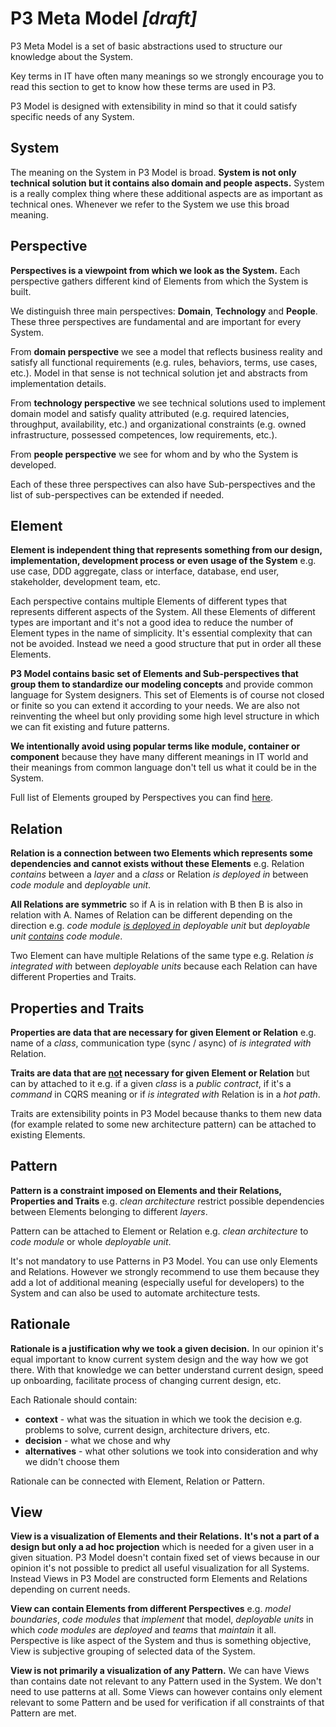 # P3 Meta Model *[draft]*

P3 Meta Model is a set of basic abstractions used to structure our knowledge about the System.

Key terms in IT have often many meanings so we strongly encourage you to read this section to get to know how these terms are used in P3.

P3 Model is designed with extensibility in mind so that it could satisfy specific needs of any System.

## System

The meaning on the System in P3 Model is broad. **System is not only technical solution but it contains also domain and people aspects.** System is a really complex thing where these additional aspects are as important as technical ones. Whenever we refer to the System we use this broad meaning.

## Perspective

**Perspectives is a viewpoint from which we look as the System.** Each perspective gathers different kind of Elements from which the System is built.

We distinguish three main perspectives: **Domain**, **Technology** and **People**. These three perspectives are fundamental and are important for every System.

From **domain perspective** we see a model that reflects business reality and satisfy all functional requirements (e.g. rules, behaviors, terms, use cases, etc.). Model in that sense is not technical solution jet and abstracts from implementation details.

From **technology perspective** we see technical solutions used to implement domain model and satisfy quality attributed (e.g. required latencies, throughput, availability, etc.) and organizational constraints (e.g. owned infrastructure, possessed competences, low requirements, etc.).

From **people perspective** we see for whom and by who the System is developed.

Each of these three perspectives can also have Sub-perspectives and the list of sub-perspectives can be extended if needed.

## Element

**Element is independent thing that represents something from our design, implementation, development process or even usage of the System** e.g. use case, DDD aggregate, class or interface, database, end user, stakeholder, development team, etc.

Each perspective contains multiple Elements of different types that represents different aspects of the System. All these Elements of different types are important and it's not a good idea to reduce the number of Element types in the name of simplicity. It's essential complexity that can not be avoided. Instead we need a good structure that put in order all these Elements.

**P3 Model contains basic set of Elements and Sub-perspectives that group them to standardize our modeling concepts** and provide common language for System designers. This set of Elements is of course not closed or finite so you can extend it according to your needs. We are also not reinventing the wheel but only providing some high level structure in which we can fit existing and future patterns.

**We intentionally avoid using popular terms like module, container or component** because they have many different meanings in IT world and their meanings from common language don't tell us what it could be in the System.

Full list of Elements grouped by Perspectives you can find [here](Elements/Elements.md).

## Relation

**Relation is a connection between two Elements which represents some dependencies and cannot exists without these Elements** e.g. Relation *contains* between a *layer* and a *class* or Relation *is deployed in* between *code module* and *deployable unit*.

**All Relations are symmetric** so if A is in relation with B then B is also in relation with A. Names of Relation can be different depending on the direction e.g. *code module* *<u>is deployed in</u>* *deployable unit* but *deployable unit* *<u>contains</u>* *code module*.

Two Element can have multiple Relations of the same type e.g. Relation *is integrated with* between *deployable units* because each Relation can have different Properties and Traits.

## Properties and Traits

**Properties are data that are necessary for given Element or Relation** e.g. name of a *class*, communication type (sync / async) of *is integrated with* Relation.

**Traits are data that are <u>not</u> necessary for given Element or Relation** but can by attached to it e.g. if a given *class* is a *public contract*, if it's a *command* in CQRS meaning or if *is integrated with* Relation is in a *hot path*.

Traits are extensibility points in P3 Model because thanks to them new data (for example related to some new architecture pattern) can be attached to existing Elements.

## Pattern

**Pattern is a constraint imposed on Elements and their Relations, Properties and Traits** e.g. *clean architecture* restrict possible dependencies between Elements belonging to different *layers*.

Pattern can be attached to Element or Relation e.g. *clean architecture* to *code module* or whole *deployable unit*.

It's not mandatory to use Patterns in P3 Model. You can use only Elements and Relations. However we strongly recommend to use them because they add a lot of additional meaning (especially useful for developers) to the System and can also be used to automate architecture tests.

## Rationale

**Rationale is a justification why we took a given decision.** In our opinion it's equal important to know current system design and the way how we got there. With that knowledge we can better understand current design, speed up onboarding, facilitate process of changing current design, etc.

Each Rationale should contain:

- **context** - what was the situation in which we took the decision e.g. problems to solve, current design, architecture drivers, etc.
- **decision** - what we chose and why
- **alternatives** - what other solutions we took into consideration and why we didn't choose them

Rationale can be connected with Element, Relation or Pattern.

## View

**View is a visualization of Elements and their Relations.** **It's not a part of a design but only a ad hoc projection** which is needed for a given user in a given situation. P3 Model doesn't contain fixed set of views because in our opinion it's not possible to predict all useful visualization for all Systems. Instead Views in P3 Model are constructed form Elements and Relations depending on current needs.

**View can contain Elements from different Perspectives** e.g. *model boundaries*, *code modules* that *implement* that model, *deployable units* in which *code modules* are *deployed* and *teams* that *maintain* it all. Perspective is like aspect of the System and thus is something objective, View is subjective grouping of selected data of the System.

**View is not primarily a visualization of any Pattern.** We can have Views than contains date not relevant to any Pattern used in the System. We don't need to use patterns at all. Some Views can however contains only element relevant to some Pattern and be used for verification if all constraints of that Pattern are met.



